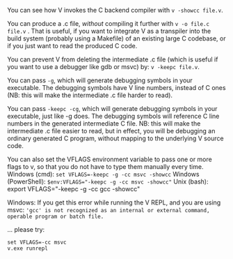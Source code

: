 You can see how V invokes the C backend compiler with `v -showcc file.v`.

You can produce a .c file, *without* compiling it further with `v -o file.c file.v` . 
That is useful, if you want to integrate V as a transpiler into the build system (probably using a Makefile) of an existing large C codebase, or if you just want to read the produced C code.

You can prevent V from deleting the intermediate .c file (which is useful if you want to use a debugger like gdb or msvc) by: `v -keepc file.v`.

You can pass `-g`, which will generate debugging symbols in your executable. 
The debugging symbols have V line numbers, instead of C ones (NB: this will make the intermediate .c file harder to read).

You can pass `-keepc -cg`, which will generate debugging symbols in your executable, just like -g does. The debugging symbols will reference C line numbers in the generated intermediate C file. NB: this will make the intermediate .c file easier to read, but in effect, you will be debugging an ordinary generated C program, without mapping to the underlying V source code.


You can also set the VFLAGS environment variable to pass one or more flags to v, so that you do not have to type them manually every time.
Windows (cmd): `set VFLAGS=-keepc -g -cc msvc -showcc`
Windows (PowerShell): `$env:VFLAGS="-keepc -g -cc msvc -showcc"`
Unix (bash): export VFLAGS="-keepc -g -cc gcc -showcc"

Windows:
If you get this error while running the V REPL, and you are using msvc:
`'gcc' is not recognized as an internal or external command, operable program or batch file.`

... please try:
```shell
set VFLAGS=-cc msvc
v.exe runrepl
```